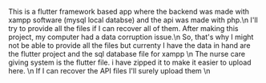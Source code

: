 This is a flutter framework based app where the backend was made with xampp software (mysql local databse) and the api was made with php.\n 
I'll try to provide all the files if I can recover all of them. After making this project, my computer had a data corruption issue.\n
So, that's why I might not be able to provide all the files but currenty I have the data in hand are the flutter project and the sql database file for xampp \n
The nurse care giving system is the flutter file. i have zipped it to make it easier to upload here. \n
If I can recover the API files I'll surely upload them \n

